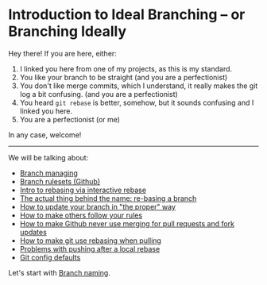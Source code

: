 # Introduction to Ideal Branching &ndash; or Branching Ideally

Hey there! If you are here, either:

1. I linked you here from one of my projects, as this is my standard.
2. You like your branch to be straight (and you are a perfectionist)
3. You don't like merge commits, which I understand, it really makes the git log a bit confusing. (and you are a perfectionist)
4. You heard `git rebase` is better, somehow, but it sounds confusing and I linked you here.
5. You are a perfectionist (or me)

In any case, welcome!

---

We will be talking about:

- [Branch managing](branch-managing.md)
- [Branch rulesets (Github)](branch-rulesets-github.md)
- [Intro to rebasing via interactive rebase](intro-to-rebase.md)
- [The actual thing behind the name: re-basing a branch](rebase-onto-a-branch.md)
- [How to update your branch in "the proper" way](pull-changes-with-rebase.md)
- [How to make others follow your rules](spreading-rebase-propoganda.md)
- [How to make Github never use merging for pull requests and fork updates](important-github-settings.md)
- [How to make git use rebasing when pulling](rebase-from-origin.md)
- [Problems with pushing after a local rebase](force-with-lease.md)
- [Git config defaults](important-git-configs.md)

Let's start with [Branch naming](./branch-managing.md).
